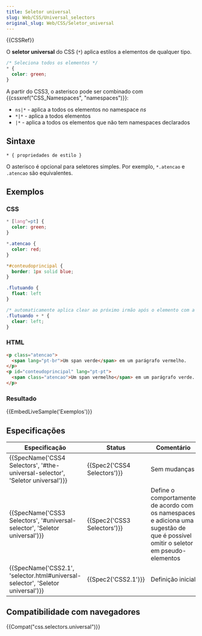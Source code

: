 ```yaml
---
title: Seletor universal
slug: Web/CSS/Universal_selectors
original_slug: Web/CSS/Seletor_universal
---
```

{{CSSRef}}

O **seletor universal** do CSS (`*`) aplica estilos a elementos de qualquer tipo.

```css
/* Seleciona todos os elementos */
* {
  color: green;
}
```

A partir do CSS3, o asterisco pode ser combinado com {{cssxref("CSS_Namespaces", "namespaces")}}:

- `ns|*` - aplica a todos os elementos no namespace _ns_
- `*|*` - aplica a todos elementos
- `|*` - aplica a todos os elementos que não tem namespaces declarados

## Sintaxe

```
* { propriedades de estilo }
```

O asterisco é opcional para seletores simples. Por exemplo, `*.atencao` e `.atencao` são equivalentes.

## Exemplos

### CSS

```css
* [lang^=pt] {
  color: green;
}

*.atencao {
  color: red;
}

*#conteudoprincipal {
  border: 1px solid blue;
}

.flutuando {
  float: left
}

/* automaticamente aplica clear ao próximo irmão após o elemento com a classe .flutuando */
.flutuando + * {
  clear: left;
}
```

### HTML

```html
<p class="atencao">
  <span lang="pt-br">Um span verde</span> em um parágrafo vermelho.
</p>
<p id="conteudoprincipal" lang="pt-pt">
  <span class="atencao">Um span vermelho</span> em um parágrafo verde.
</p>
```

### Resultado

{{EmbedLiveSample('Exemplos')}}

## Especificações

| Especificação                                                                                            | Status                               | Comentário                                                                                                                        |
| -------------------------------------------------------------------------------------------------------- | ------------------------------------ | --------------------------------------------------------------------------------------------------------------------------------- |
| {{SpecName('CSS4 Selectors', '#the-universal-selector', 'Seletor universal')}} | {{Spec2('CSS4 Selectors')}} | Sem mudanças                                                                                                                      |
| {{SpecName('CSS3 Selectors', '#universal-selector', 'Seletor universal')}}     | {{Spec2('CSS3 Selectors')}} | Define o comportamente de acordo com os namespaces e adiciona uma sugestão de que é possivel omitir o seletor em pseudo-elementos |
| {{SpecName('CSS2.1', 'selector.html#universal-selector', 'Seletor universal')}} | {{Spec2('CSS2.1')}}             | Definição inicial                                                                                                                 |

## Compatibilidade com navegadores

{{Compat("css.selectors.universal")}}
